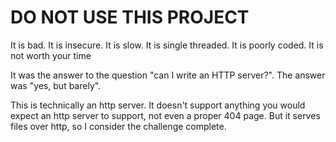 # DO NOT USE THIS PROJECT

It is bad. It is insecure. It is slow. It is single threaded. It is poorly coded. It is not worth your time

It was the answer to the question "can I write an HTTP server?". The answer was "yes, but barely".

This is technically an http server. It doesn't support anything you would expect an http server to support, not even a proper 404 page.  But it serves files over http, so I consider the challenge complete.

